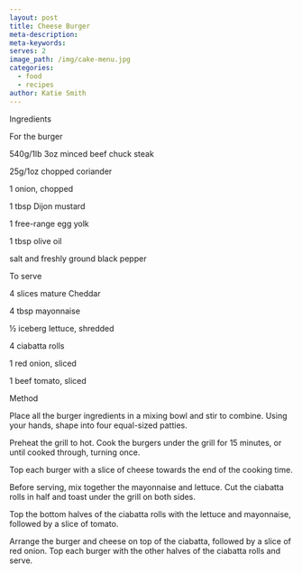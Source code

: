 ```yaml
---
layout: post
title: Cheese Burger
meta-description:
meta-keywords:
serves: 2
image_path: /img/cake-menu.jpg
categories:
  - food
  - recipes
author: Katie Smith
---
```


Ingredients

For the burger

540g/1lb 3oz minced beef chuck steak

25g/1oz chopped coriander

1 onion, chopped

1 tbsp Dijon mustard

1 free-range egg yolk

1 tbsp olive oil

salt and freshly ground black pepper

To serve

4 slices mature Cheddar

4 tbsp mayonnaise

½ iceberg lettuce, shredded

4 ciabatta rolls

1 red onion, sliced

1 beef tomato, sliced

Method

Place all the burger ingredients in a mixing bowl and stir to combine. Using your hands, shape into four equal-sized patties.

Preheat the grill to hot. Cook the burgers under the grill for 15 minutes, or until cooked through, turning once.

Top each burger with a slice of cheese towards the end of the cooking time.

Before serving, mix together the mayonnaise and lettuce. Cut the ciabatta rolls in half and toast under the grill on both sides.

Top the bottom halves of the ciabatta rolls with the lettuce and mayonnaise, followed by a slice of tomato.

Arrange the burger and cheese on top of the ciabatta, followed by a slice of red onion. Top each burger with the other halves of the ciabatta rolls and serve.